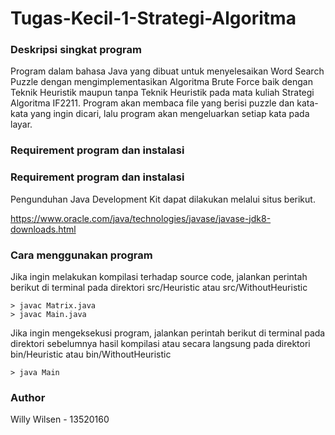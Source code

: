 # Tugas-Kecil-1-Strategi-Algoritma

### Deskripsi singkat program

Program dalam bahasa Java yang dibuat untuk menyelesaikan Word Search Puzzle dengan mengimplementasikan Algoritma Brute Force baik dengan Teknik Heuristik maupun tanpa Teknik Heuristik pada mata kuliah Strategi Algoritma IF2211. Program akan membaca file yang berisi puzzle dan kata-kata yang ingin dicari, lalu program akan mengeluarkan setiap kata pada layar.

### Requirement program dan instalasi

### Requirement program dan instalasi

Pengunduhan Java Development Kit dapat dilakukan melalui situs berikut.

https://www.oracle.com/java/technologies/javase/javase-jdk8-downloads.html

### Cara menggunakan program

Jika ingin melakukan kompilasi terhadap source code, jalankan perintah berikut di terminal pada direktori src/Heuristic atau src/WithoutHeuristic
```
> javac Matrix.java
> javac Main.java
```
Jika ingin mengeksekusi program, jalankan perintah berikut di terminal pada direktori sebelumnya hasil kompilasi atau secara langsung pada direktori bin/Heuristic atau bin/WithoutHeuristic
```
> java Main
```

### Author
Willy Wilsen - 13520160
